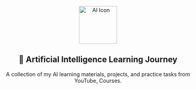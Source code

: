 <p align="center">
  <img src="https://img.icons8.com/clouds/100/artificial-intelligence.png" width="100" alt="AI Icon" />
</p>

<h2 align="center">🧠 Artificial Intelligence Learning Journey</h2>

<p align="center">
  A collection of my AI learning materials, projects, and practice tasks from YouTube, Courses.
</p>
